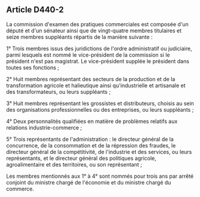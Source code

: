Article D440-2
----
La commission d'examen des pratiques commerciales est composée d'un député et
d'un sénateur ainsi que de vingt-quatre membres titulaires et seize membres
suppléants répartis de la manière suivante :

1° Trois membres issus des juridictions de l'ordre administratif ou judiciaire,
parmi lesquels est nommé le vice-président de la commission si le président
n'est pas magistrat. Le vice-président supplée le président dans toutes ses
fonctions ;

2° Huit membres représentant des secteurs de la production et de la
transformation agricole et halieutique ainsi qu'industrielle et artisanale et
des transformateurs, ou leurs suppléants ;

3° Huit membres représentant les grossistes et distributeurs, choisis au sein
des organisations professionnelles ou des entreprises, ou leurs suppléants ;

4° Deux personnalités qualifiées en matière de problèmes relatifs aux relations
industrie-commerce ;

5° Trois représentants de l'administration : le directeur général de la
concurrence, de la consommation et de la répression des fraudes, le directeur
général de la compétitivité, de l'industrie et des services, ou leurs
représentants, et le directeur général des politiques agricole, agroalimentaire
et des territoires, ou son représentant ;

Les membres mentionnés aux 1° à 4° sont nommés pour trois ans par arrêté
conjoint du ministre chargé de l'économie et du ministre chargé du commerce.
